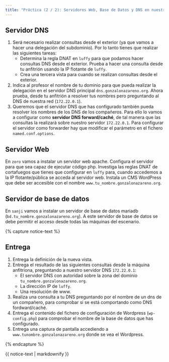 ```yaml
---
title: "Práctica (2 / 2): Servidores Web, Base de Datos y DNS en nuestros escenario de OpenStack"
---
```


## Servidor DNS

1. Será necesario realizar consultas desde el exterior (ya que vamos a hacer una delegación del subdominio). Por lo tanto tienes que realizar las siguientes tareas:
    * Determina la regla DNAT en `luffy` para que podamos hacer consultas DNS desde el exterior. Prueba a hacer una consulta desde tu anfitrión usando la IP flotante de `luffy`.
    * Crea una tercera vista para cuando se realizan consultas desde el exterior.
2. Indica al profesor el nombre de tu dominio para que pueda realizar la delegación en el servidor DNS principal `dns.gonzalonazareno.org`. Ahora prueba, desde tu anfitrión a resolver tus nombres pero preguntando al DNS de nuestra red (`172.22.0.1`).
3. Queremos que el servidor DNS que has configurado también pueda resolver los nombres de los DNS de los compañeros. Para ello lo vamos a configurar como **servidor DNS forward/caché**, de tal manera que las consultas la realizará sobre nuestro servidor `172.22.0.1`. Para configurar el servidor como forwarder hay que modificar el parámetro en el fichero `named.conf.options`.

## Servidor Web

En `zoro` vamos a instalar un servidor web apache. Configura el servidor para que sea capaz de ejecutar código php. Investiga las reglas DNAT de cortafuegos que tienes que configurar en `luffy` para, cuando accedemos a la IP flotante/pública se acceda al servidor web. Instala un CMS WordPress que debe ser accesible con el nombre `www.tu_nombre.gonzalonazareno.org`.

## Servidor de base de datos

En `sanji` vamos a instalar un servidor de base de datos mariadb (`bd.tu_nombre.gonzalonazareno.org`). A este servidor de base de datos se debe permitir el acceso desde todas las máquinas del escenario.

{% capture notice-text %}
## Entrega

1. Entrega la definición de la nueva vista.
2. Entrega el resultado de las siguientes consultas desde la máquina anfitriona, preguntando a nuestro servidor DNS `172.22.0.1`:
    * El servidor DNS con autoridad sobre la zona del dominio `tu_nombre.gonzalonazareno.org`.
    * La dirección IP de `luffy`.
    * Una resolución de www.
3. Realiza una consulta a tu DNS preguntando por el nombre de un dns de un compañero, para comprobar si se está comportando como DNS fordward/caché.
4. Entrega el contenido del fichero de configuración de Wordpress (`wp-config.php`) para comprobar el nombre de la base de datos que has configurado.
5. Entrega una captura de pantalla accediendo a `www.tunombre.gonzalonazareno.org` donde se vea el Wordpress.

{% endcapture %}<div class="notice--info">{{ notice-text | markdownify }}</div>
